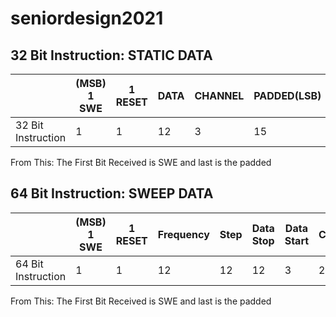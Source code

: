 # seniordesign2021
## 32 Bit Instruction: STATIC DATA 
||(MSB) 1 SWE | 1 RESET | DATA| CHANNEL | PADDED(LSB)|
| -------------| -------------| ------------- | ------------- | ------------- | ------------- | 
32 Bit Instruction| 1|1|12|3|15|

From This: The First Bit Received is SWE and last is the padded

## 64 Bit Instruction: SWEEP DATA 
||(MSB) 1 SWE | 1 RESET | Frequency|Step |Data Stop | Data Start | CHANNEL | PADDED(LSB)|
| -------------| -------------| ------------- | ------------- | ------------- | ------------- | ------------- | ------------- | ------------- | 
64 Bit Instruction| 1|1|12|12|12|3|2|9|

From This: The First Bit Received is SWE and last is the padded
